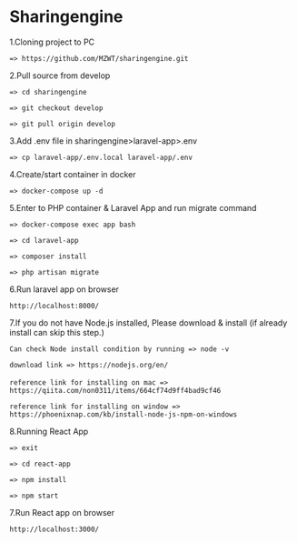 # Sharingengine

1.Cloning project to PC

`=> https://github.com/MZWT/sharingengine.git`

2.Pull source from develop

`=> cd sharingengine`

`=> git checkout develop`

`=> git pull origin develop`

3.Add .env file in sharingengine>laravel-app>.env

`=> cp laravel-app/.env.local laravel-app/.env`
 
4.Create/start container in docker

`=> docker-compose up -d`

5.Enter to PHP container & Laravel App and run migrate command

`=> docker-compose exec app bash`

`=> cd laravel-app`

`=> composer install`

`=> php artisan migrate`

6.Run laravel app on browser

`http://localhost:8000/`

7.If you do not have Node.js installed, Please download & install (if already install can skip this step.)

`Can check Node install condition by running => node -v`

`download link => https://nodejs.org/en/`

`reference link for installing on mac =>　https://qiita.com/non0311/items/664cf74d9ff4bad9cf46`

`reference link for installing on window => https://phoenixnap.com/kb/install-node-js-npm-on-windows`

8.Running React App

`=> exit`

`=> cd react-app`

`=> npm install`

`=> npm start`

7.Run React app on browser

`http://localhost:3000/`
